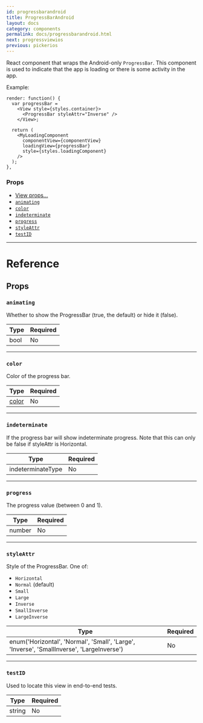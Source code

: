 ```yaml
---
id: progressbarandroid
title: ProgressBarAndroid
layout: docs
category: components
permalink: docs/progressbarandroid.html
next: progressviewios
previous: pickerios
---
```

React component that wraps the Android-only `ProgressBar`. This component is used to indicate
that the app is loading or there is some activity in the app.

Example:

```
render: function() {
  var progressBar =
    <View style={styles.container}>
      <ProgressBar styleAttr="Inverse" />
    </View>;

  return (
    <MyLoadingComponent
      componentView={componentView}
      loadingView={progressBar}
      style={styles.loadingComponent}
    />
  );
},
```

### Props

- [View props...](docs/view.html#props)
- [`animating`](docs/progressbarandroid.html#animating)
- [`color`](docs/progressbarandroid.html#color)
- [`indeterminate`](docs/progressbarandroid.html#indeterminate)
- [`progress`](docs/progressbarandroid.html#progress)
- [`styleAttr`](docs/progressbarandroid.html#styleattr)
- [`testID`](docs/progressbarandroid.html#testid)






---

# Reference

## Props

### `animating`

Whether to show the ProgressBar (true, the default) or hide it (false).

| Type | Required |
| - | - |
| bool | No |




---

### `color`

Color of the progress bar.

| Type | Required |
| - | - |
| [color](docs/colors.html) | No |




---

### `indeterminate`

If the progress bar will show indeterminate progress. Note that this
can only be false if styleAttr is Horizontal.

| Type | Required |
| - | - |
| indeterminateType | No |




---

### `progress`

The progress value (between 0 and 1).

| Type | Required |
| - | - |
| number | No |




---

### `styleAttr`

Style of the ProgressBar. One of:

- `Horizontal`
- `Normal` (default)
- `Small`
- `Large`
- `Inverse`
- `SmallInverse`
- `LargeInverse`

| Type | Required |
| - | - |
| enum('Horizontal', 'Normal', 'Small', 'Large', 'Inverse', 'SmallInverse', 'LargeInverse') | No |




---

### `testID`

Used to locate this view in end-to-end tests.

| Type | Required |
| - | - |
| string | No |






